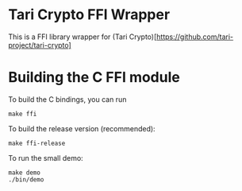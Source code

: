 # Tari Crypto FFI Wrapper

This is a FFI library wrapper for (Tari Crypto)[https://github.com/tari-project/tari-crypto]

# Building the C FFI module

To build the C bindings, you can run

    make ffi

To build the release version (recommended):

    make ffi-release

To run the small demo:

    make demo
    ./bin/demo
